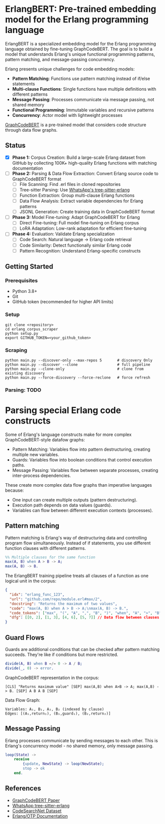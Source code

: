 # ErlangBERT: Pre-trained embedding model for the Erlang programming language

ErlangBERT is a specialized embedding model for the Erlang programming language obtained by
fine-tuning GraphCodeBERT. The goal is to build a model that understands Erlang's unique functional
programming patterns, pattern matching, and message-passing concurrency.

Erlang presents unique challenges for code embedding models:
- **Pattern Matching**: Functions use pattern matching instead of if/else statements
- **Multi-clause Functions**: Single functions have multiple definitions with different patterns
- **Message Passing**: Processes communicate via message passing, not shared memory
- **Functional Programming**: Immutable variables and recursive patterns
- **Concurrency**: Actor model with lightweight processes

[GraphCodeBERT](<https://arxiv.org/abs/2009.08366>) is a pre-trained model that considers code
structure through data flow graphs.

## Status

- [x] **Phase 1:** Corpus Creation: Build a large-scale Erlang dataset from GitHub by collecting 100K+
      high-quality Erlang functions with matching documentation
- [ ] **Phase 2:** Parsing & Data Flow Extraction: Convert Erlang source code to GraphCodeBERT format
  - [ ] File Scanning: Find .erl files in cloned repositories
  - [ ] Tree-sitter Parsing: Use [WhatsApp's tree-sitter-erlang](<https://github.com/WhatsApp/tree-sitter-erlang>)
  - [ ] Function Extraction: Group multi-clause Erlang functions
  - [ ] Data Flow Analysis: Extract variable dependencies for Erlang patterns
  - [ ] JSONL Generation: Create training data in GraphCodeBERT format
- [ ] **Phase 3:** Model Fine-tuning: Adapt GraphCodeBERT for Erlang
  - [ ] Direct Fine-tuning: Full model fine-tuning on Erlang corpus
  - [ ] LoRA Adaptation: Low-rank adaptation for efficient fine-tuning
- [ ] **Phase 4:** Evaluation: Validate Erlang specialization
  - [ ] Code Search: Natural language → Erlang code retrieval
  - [ ] Code Similarity: Detect functionally similar Erlang code
  - [ ] Pattern Recognition: Understand Erlang-specific constructs

## Getting Started

### Prerequisites

- Python 3.8+
- Git
- GitHub token (recommended for higher API limits)

### Setup

``` console
git clone <repository>
cd erlang_corpus_scraper
python setup.py
export GITHUB_TOKEN=<your_github_token>
```

### Scraping

``` console
python main.py --discover-only --max-repos 5       # discovery Only
python main.py --discover --clone                  # full pipeline
python main.py --clone-only                        # clone from existing discovery
python main.py --force-discovery --force-reclone   # force refresh
```

### Parsing: TODO

# Parsing special Erlang code constructs

Some of Erlang's language constructs make for more complex GraphCodeBERT-style datafow graphs: 

- Pattern Matching: Variables flow into pattern destructuring, creating multiple new variables.
- Guards: Variables flow into boolean conditions that control execution paths.
- Message Passing: Variables flow between separate processes, creating inter-process dependencies.

These create more complex data flow graphs than imperative languages because:

- One input can create multiple outputs (pattern destructuring).
- Execution path depends on data values (guards).
- Variables can flow between different execution contexts (processes).

## Pattern matching

Pattern matching is Erlang's way of destructuring data and controlling program flow
simultaneously. Instead of if statements, you use different function clauses with different
patterns.

``` erlang
%% Multiple clauses for the same function
max(A, B) when A > B -> A;
max(A, B) -> B.
```

The ErlangBERT training pipeline treats all clauses of a function as one logical unit in the
corpus:

``` json
{
  "idx": "erlang_func_123",
  "url": "github.com/repo/module.erl#max/2", 
  "docstring": "Returns the maximum of two values",
  "code": "max(A, B) when A > B -> A;\nmax(A, B) -> B.",
  "code_tokens": ["max", "(", "A", ",", "B", ")", "when", "A", ">", "B", "->", "A", ";", "max", "(", "A", ",", "B", ")", "->", "B", "."],
  "dfg": [[0, 2], [1, 3], [4, 6], [5, 7]] // Data flow between clauses
}
```

## Guard Flows

Guards are additional conditions that can be checked after pattern matching succeeds. They're like if conditions but more restricted.

``` erlang
divide(A, B) when B =/= 0 -> A / B;
divide(_, 0) -> error.
```

GraphCodeBERT representation in the corpus:

```
[CLS] "Returns maximum value" [SEP] max(A,B) when A>B -> A; max(A,B) -> B. [SEP] A B A B [SEP]
```

Data Flow Graph:

```
Variables: A₁, B₁, A₂, B₂ (indexed by clause)
Edges: [(A₁,return₁), (B₁,guard₁), (B₂,return₂)]
```

## Message Passing

Erlang processes communicate by sending messages to each other. This is Erlang's concurrency model - no shared memory, only message passing.

``` erlang
loop(State) ->
    receive
        {update, NewState} -> loop(NewState);
        stop -> ok
    end.
```

## References

- [GraphCodeBERT Paper](<https://arxiv.org/abs/2009.08366>)
- [WhatsApp tree-sitter-erlang](<https://github.com/WhatsApp/tree-sitter-erlang>)
- [CodeSearchNet Dataset](<https://github.com/github/CodeSearchNet>)
- [Erlang/OTP Documentation](<https://erlang.org/doc/>)

